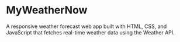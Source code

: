 # MyWeatherNow
A responsive weather forecast web app built with HTML, CSS, and JavaScript that fetches real-time weather data using the Weather API.
